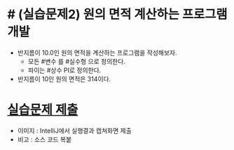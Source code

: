 
# # (실습문제2) 원의 면적 계산하는 프로그램 개발

- 반지름이 10.0인 원의 면적을 계산하는 프로그램을 작성해보자. 
	- 모든 #변수 를 #실수형 으로 정의한다. 
	- 파이는 #상수 PI로 정의한다.
- 반지름이 10인 원의 면적은 314이다.

# [실습문제 제출](../../../Notice/실습문제%20제출.md)

- 이미지 : IntelliJ에서 실행결과 캡쳐화면 제출
- 비고 : 소스 코드 복붙